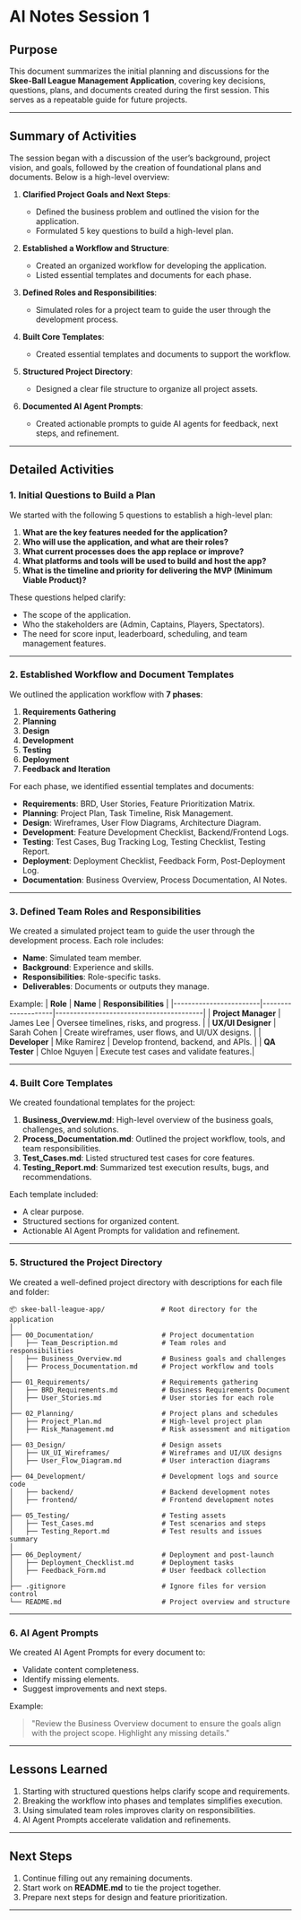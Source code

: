 # AI Notes Session 1

## Purpose
This document summarizes the initial planning and discussions for the **Skee-Ball League Management Application**, covering key decisions, questions, plans, and documents created during the first session. This serves as a repeatable guide for future projects.

---

## Summary of Activities
The session began with a discussion of the user’s background, project vision, and goals, followed by the creation of foundational plans and documents. Below is a high-level overview:

1. **Clarified Project Goals and Next Steps**:
   - Defined the business problem and outlined the vision for the application.
   - Formulated 5 key questions to build a high-level plan.

2. **Established a Workflow and Structure**:
   - Created an organized workflow for developing the application.
   - Listed essential templates and documents for each phase.

3. **Defined Roles and Responsibilities**:
   - Simulated roles for a project team to guide the user through the development process.

4. **Built Core Templates**:
   - Created essential templates and documents to support the workflow.

5. **Structured Project Directory**:
   - Designed a clear file structure to organize all project assets.

6. **Documented AI Agent Prompts**:
   - Created actionable prompts to guide AI agents for feedback, next steps, and refinement.

---

## Detailed Activities

### 1. **Initial Questions to Build a Plan**
We started with the following 5 questions to establish a high-level plan:
1. **What are the key features needed for the application?**
2. **Who will use the application, and what are their roles?**
3. **What current processes does the app replace or improve?**
4. **What platforms and tools will be used to build and host the app?**
5. **What is the timeline and priority for delivering the MVP (Minimum Viable Product)?**

These questions helped clarify:
- The scope of the application.
- Who the stakeholders are (Admin, Captains, Players, Spectators).
- The need for score input, leaderboard, scheduling, and team management features.

---

### 2. **Established Workflow and Document Templates**
We outlined the application workflow with **7 phases**:
1. **Requirements Gathering**
2. **Planning**
3. **Design**
4. **Development**
5. **Testing**
6. **Deployment**
7. **Feedback and Iteration**

For each phase, we identified essential templates and documents:
- **Requirements**: BRD, User Stories, Feature Prioritization Matrix.
- **Planning**: Project Plan, Task Timeline, Risk Management.
- **Design**: Wireframes, User Flow Diagrams, Architecture Diagram.
- **Development**: Feature Development Checklist, Backend/Frontend Logs.
- **Testing**: Test Cases, Bug Tracking Log, Testing Checklist, Testing Report.
- **Deployment**: Deployment Checklist, Feedback Form, Post-Deployment Log.
- **Documentation**: Business Overview, Process Documentation, AI Notes.

---

### 3. **Defined Team Roles and Responsibilities**
We created a simulated project team to guide the user through the development process. Each role includes:
- **Name**: Simulated team member.
- **Background**: Experience and skills.
- **Responsibilities**: Role-specific tasks.
- **Deliverables**: Documents or outputs they manage.

Example:
| **Role**               | **Name**           | **Responsibilities**                      |
|------------------------|--------------------|-----------------------------------------|
| **Project Manager**    | James Lee          | Oversee timelines, risks, and progress.  |
| **UX/UI Designer**     | Sarah Cohen        | Create wireframes, user flows, and UI/UX designs. |
| **Developer**          | Mike Ramirez       | Develop frontend, backend, and APIs.     |
| **QA Tester**          | Chloe Nguyen       | Execute test cases and validate features.|

---

### 4. **Built Core Templates**
We created foundational templates for the project:
1. **Business_Overview.md**: High-level overview of the business goals, challenges, and solutions.
2. **Process_Documentation.md**: Outlined the project workflow, tools, and team responsibilities.
3. **Test_Cases.md**: Listed structured test cases for core features.
4. **Testing_Report.md**: Summarized test execution results, bugs, and recommendations.

Each template included:
- A clear purpose.
- Structured sections for organized content.
- Actionable AI Agent Prompts for validation and refinement.

---

### 5. **Structured the Project Directory**
We created a well-defined project directory with descriptions for each file and folder:

```
📦 skee-ball-league-app/              # Root directory for the application
│
├── 00_Documentation/                 # Project documentation
│   ├── Team_Description.md           # Team roles and responsibilities
│   ├── Business_Overview.md          # Business goals and challenges
│   ├── Process_Documentation.md      # Project workflow and tools
│
├── 01_Requirements/                  # Requirements gathering
│   ├── BRD_Requirements.md           # Business Requirements Document
│   ├── User_Stories.md               # User stories for each role
│
├── 02_Planning/                      # Project plans and schedules
│   ├── Project_Plan.md               # High-level project plan
│   ├── Risk_Management.md            # Risk assessment and mitigation
│
├── 03_Design/                        # Design assets
│   ├── UX_UI_Wireframes/             # Wireframes and UI/UX designs
│   ├── User_Flow_Diagram.md          # User interaction diagrams
│
├── 04_Development/                   # Development logs and source code
│   ├── backend/                      # Backend development notes
│   ├── frontend/                     # Frontend development notes
│
├── 05_Testing/                       # Testing assets
│   ├── Test_Cases.md                 # Test scenarios and steps
│   ├── Testing_Report.md             # Test results and issues summary
│
├── 06_Deployment/                    # Deployment and post-launch
│   ├── Deployment_Checklist.md       # Deployment tasks
│   ├── Feedback_Form.md              # User feedback collection
│
├── .gitignore                        # Ignore files for version control
└── README.md                         # Project overview and structure
```

---

### 6. **AI Agent Prompts**
We created AI Agent Prompts for every document to:
- Validate content completeness.
- Identify missing elements.
- Suggest improvements and next steps.

Example:
> "Review the Business Overview document to ensure the goals align with the project scope. Highlight any missing details."

---

## Lessons Learned
1. Starting with structured questions helps clarify scope and requirements.
2. Breaking the workflow into phases and templates simplifies execution.
3. Using simulated team roles improves clarity on responsibilities.
4. AI Agent Prompts accelerate validation and refinements.

---

## Next Steps
1. Continue filling out any remaining documents.
2. Start work on **README.md** to tie the project together.
3. Prepare next steps for design and feature prioritization.

---



